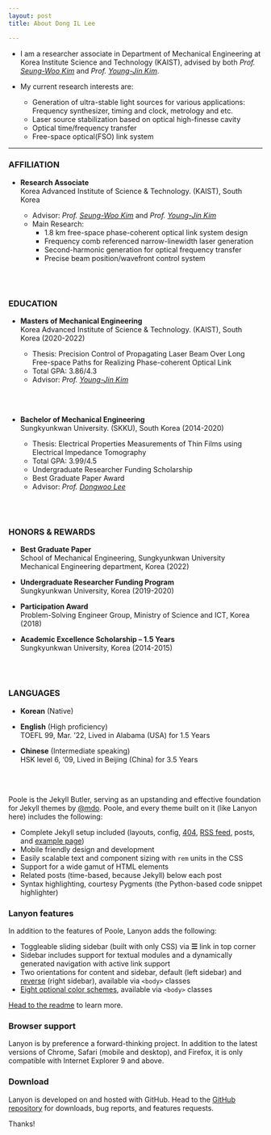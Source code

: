 ```yaml
---
layout: post
title: About Dong IL Lee

---
```


* I am a researcher associate in Department of Mechanical Engineering at Korea Institute Science and Technology (KAIST), advised by both _Prof._ [_Seung-Woo Kim_](http://jekyllrb.com) and _Prof._ [_Young-Jin Kim_](http://jekyllrb.com).

* My current research interests are:
   + Generation of ultra-stable light sources for various applications:<br/>
        Frequency synthesizer, timing and clock, metrology and etc.
   + Laser source stabilization based on optical high-finesse cavity
   + Optical time/frequency transfer
   + Free-space optical(FSO) link system <br/> 
  
<hr/>

### AFFILIATION

* __Research Associate__ <br/>
Korea Advanced Institute of Science & Technology. (KAIST), South Korea <br/>


  + Advisor: _Prof._ [_Seung-Woo Kim_](http://jekyllrb.com) and _Prof._ [_Young-Jin Kim_](http://jekyllrb.com)
  + Main Research: 
      + 1.8 km free-space phase-coherent optical link system design
      + Frequency comb referenced narrow-linewidth laser generation
      + Second-harmonic generation for optical frequency transfer
      + Precise beam position/wavefront control system
<br/>
<br/>


### EDUCATION

 * __Masters of Mechanical Engineering__ <br/>
 Korea Advanced Institute of Science & Technology. (KAIST), South Korea (2020-2022) 
 
 
    * Thesis: Precision Control of Propagating Laser Beam Over Long Free-space Paths for Realizing Phase-coherent Optical Link <br/>
    * Total GPA: 3.86/4.3 <br/>
    * Advisor: _Prof._ [_Young-Jin Kim_](http://jekyllrb.com) 
    
<br/><br/>


 * __Bachelor of Mechanical Engineering__ <br/>
  Sungkyunkwan University. (SKKU), South Korea (2014-2020)
  
  
   * Thesis: Electrical Properties Measurements of Thin Films using Electrical Impedance Tomography
   * Total GPA: 3.99/4.5
   * Undergraduate Researcher Funding Scholarship
   * Best Graduate Paper Award 
   * Advisor: _Prof._ [_Dongwoo Lee_](http://jekyllrb.com) <br/>
  
  <br/><br/>
  
### HONORS & REWARDS
* __Best Graduate Paper__  <br/>
     School of Mechanical Engineering, Sungkyunkwan University Mechanical Engineering department, Korea (2022)
     
* __Undergraduate Researcher Funding Program__ <br/>
     Sungkyunkwan University, Korea (2019-2020)
     
* __Participation Award__ <br/>
    Problem-Solving Engineer Group, Ministry of Science and ICT, Korea (2018)
    
* __Academic Excellence Scholarship – 1.5 Years__ <br/>
    Sungkyunkwan University, Korea (2014-2015)

<br/><br/>

### LANGUAGES
* __Korean__ (Native) <br/>


* __English__ (High proficiency) <br/>
TOEFL 99, Mar. ’22, Lived in Alabama (USA) for 1.5 Years


* __Chinese__ (Intermediate speaking) <br/>
HSK level 6, ‘09, Lived in Beijing (China) for 3.5 Years

<br/><br/>

Poole is the Jekyll Butler, serving as an upstanding and effective foundation for Jekyll themes by [@mdo](https://twitter.com/mdo). Poole, and every theme built on it (like Lanyon here) includes the following:

* Complete Jekyll setup included (layouts, config, [404](/404), [RSS feed](/atom.xml), posts, and [example page](/about))
* Mobile friendly design and development
* Easily scalable text and component sizing with `rem` units in the CSS
* Support for a wide gamut of HTML elements
* Related posts (time-based, because Jekyll) below each post
* Syntax highlighting, courtesy Pygments (the Python-based code snippet highlighter)

### Lanyon features

In addition to the features of Poole, Lanyon adds the following:

* Toggleable sliding sidebar (built with only CSS) via **☰** link in top corner
* Sidebar includes support for textual modules and a dynamically generated navigation with active link support
* Two orientations for content and sidebar, default (left sidebar) and [reverse](https://github.com/poole/lanyon#reverse-layout) (right sidebar), available via `<body>` classes
* [Eight optional color schemes](https://github.com/poole/lanyon#themes), available via `<body>` classes

[Head to the readme](https://github.com/poole/lanyon#readme) to learn more.

### Browser support

Lanyon is by preference a forward-thinking project. In addition to the latest versions of Chrome, Safari (mobile and desktop), and Firefox, it is only compatible with Internet Explorer 9 and above.

### Download

Lanyon is developed on and hosted with GitHub. Head to the <a href="https://github.com/poole/lanyon">GitHub repository</a> for downloads, bug reports, and features requests.

Thanks!
